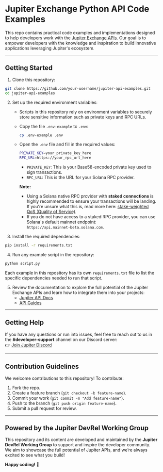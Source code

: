 # Jupiter Exchange Python API Code Examples

This repo contains practical code examples and implementations designed to help developers work with the [Jupiter Exchange APIs](https://station.jup.ag/docs/). Our goal is to empower developers with the knowledge and inspiration to build innovative applications leveraging Jupiter's ecosystem.

---

## Getting Started

1. Clone this repository:
```bash
git clone https://github.com/your-username/jupiter-api-examples.git
cd jupiter-api-examples
```

2. Set up the required environment variables:

   - Scripts in this repository rely on environment variables to securely store sensitive information such as private keys and RPC URLs.

   - Copy the file `.env-example` to `.env`:

     ```bash
     cp .env-example .env
     ```

   - Open the `.env` file and fill in the required values:

     ```bash
     PRIVATE_KEY=your_private_key_here
     RPC_URL=https://your_rpc_url_here
     ```

      - `PRIVATE_KEY`: This is your Base58-encoded private key used to sign transactions.
      - `RPC_URL`: This is the URL for your Solana RPC provider.

     **Note:**
      - Using a Solana native RPC provider with **staked connections** is highly recommended to ensure your transactions will be landing. If you're unsure what this is, read more here: [stake-weighted QoS (Quality of Service)](https://solana.com/developers/guides/advanced/stake-weighted-qos).
      - If you do not have access to a staked RPC provider, you can use Solana's default mainnet endpoint:  
        `https://api.mainnet-beta.solana.com`.

3. Install the required dependencies:
```bash
pip install -r requirements.txt
```

4. Run any example script in the repository:
```bash
python script.py
```

Each example in this repository has its own `requirements.txt` file to list the specific dependencies needed to run that script.

5. Review the documentation to explore the full potential of the Jupiter Exchange APIs and learn how to integrate them into your projects:
   - [Jupiter API Docs](https://station.jup.ag/docs/)
   - [API Guides](https://station.jup.ag/guides/)

---

## Getting Help

If you have any questions or run into issues, feel free to reach out to us in the **#developer-support** channel on our Discord server:  
👉 [Join Jupiter Discord](https://discord.gg/jup)

---

## Contribution Guidelines

We welcome contributions to this repository! To contribute:
1. Fork the repo.
2. Create a feature branch (`git checkout -b feature-name`).
3. Commit your work (`git commit -m "Add feature-name"`).
4. Push to the branch (`git push origin feature-name`).
5. Submit a pull request for review.

---

## Powered by the Jupiter DevRel Working Group

This repository and its content are developed and maintained by the **Jupiter DevRel Working Group** to support and inspire the developer community. We aim to showcase the full potential of Jupiter APIs, and we’re always excited to see what you build!

**Happy coding! 🚀**
